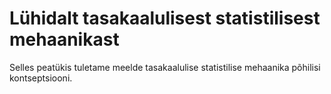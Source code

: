 # Lühidalt tasakaalulisest statistilisest mehaanikast

Selles peatükis tuletame meelde tasakaalulise statistilise mehaanika põhilisi kontseptsiooni.
